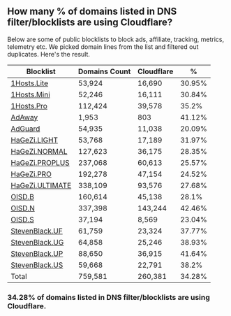## How many % of domains listed in DNS filter/blocklists are using Cloudflare?


Below are some of public blocklists to block ads, affiliate, tracking, metrics, telemetry etc.
We picked domain lines from the list and filtered out duplicates.
Here's the result.


| Blocklist | Domains Count | Cloudflare | % |
| --- | --- | --- | --- |
| [1Hosts.Lite](https://raw.githubusercontent.com/badmojr/1Hosts/master/Lite/hosts.win) | 53,924 | 16,690 | 30.95% |
| [1Hosts.Mini](https://raw.githubusercontent.com/badmojr/1Hosts/master/mini/hosts.win) | 52,246 | 16,111 | 30.84% |
| [1Hosts.Pro](https://raw.githubusercontent.com/badmojr/1Hosts/master/Pro/hosts.win) | 112,424 | 39,578 | 35.2% |
| [AdAway](https://raw.githubusercontent.com/AdAway/adaway.github.io/master/hosts.txt) | 1,953 | 803 | 41.12% |
| [AdGuard](https://adguardteam.github.io/AdGuardSDNSFilter/Filters/filter.txt) | 54,935 | 11,038 | 20.09% |
| [HaGeZi.LIGHT](https://raw.githubusercontent.com/hagezi/dns-blocklists/main/hosts/light.txt) | 53,768 | 17,189 | 31.97% |
| [HaGeZi.NORMAL](https://raw.githubusercontent.com/hagezi/dns-blocklists/main/hosts/multi.txt) | 127,623 | 36,175 | 28.35% |
| [HaGeZi.PROPLUS](https://raw.githubusercontent.com/hagezi/dns-blocklists/main/hosts/pro.plus.txt) | 237,068 | 60,613 | 25.57% |
| [HaGeZi.PRO](https://raw.githubusercontent.com/hagezi/dns-blocklists/main/hosts/pro.txt) | 192,278 | 47,154 | 24.52% |
| [HaGeZi.ULTIMATE](https://raw.githubusercontent.com/hagezi/dns-blocklists/main/hosts/ultimate.txt) | 338,109 | 93,576 | 27.68% |
| [OISD.B](https://big.oisd.nl/dnsmasq) | 160,614 | 45,138 | 28.1% |
| [OISD.N](https://nsfw.oisd.nl/dnsmasq) | 337,398 | 143,244 | 42.46% |
| [OISD.S](https://small.oisd.nl/dnsmasq) | 37,194 | 8,569 | 23.04% |
| [StevenBlack.UF](https://raw.githubusercontent.com/StevenBlack/hosts/master/alternates/fakenews/hosts) | 61,759 | 23,324 | 37.77% |
| [StevenBlack.UG](https://raw.githubusercontent.com/StevenBlack/hosts/master/alternates/gambling/hosts) | 64,858 | 25,246 | 38.93% |
| [StevenBlack.UP](https://raw.githubusercontent.com/StevenBlack/hosts/master/alternates/porn/hosts) | 88,650 | 36,915 | 41.64% |
| [StevenBlack.US](https://raw.githubusercontent.com/StevenBlack/hosts/master/alternates/social/hosts) | 59,668 | 22,791 | 38.2% |
| Total | 759,581 | 260,381 | 34.28% |


### 34.28% of domains listed in DNS filter/blocklists are using Cloudflare.